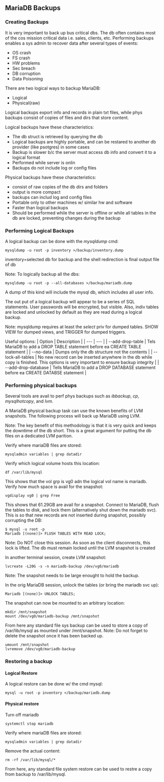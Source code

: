 ## MariaDB Backups

### Creating Backups
It is very important to back up bus critical dbs. The db often contains most of the cos mission critical data i.e. sales, clients, etc. Performing backups enables a sys admin to recover data after several types of events:
- OS crash
- FS crash
- HW problems
- Sec breach
- DB corruption
- Data Poisoning

There are two logical ways to backup MariaDB:
- Logical
- Physical(raw)

Logical backups export info and records in plain txt files, while phys backups consist of copies of files and dirs that store content. 

Logical backups have these characteristics:
- The db struct is retrieved by querying the db
- Logical backups are highly portable, and can be restared to another db provider (like psotgres) in some cases
- Backup is slower b/c the server must access db info and convert it to a logical format
- Performed while server is onlin
- Backups do not include log or config files

Physical backups have these characteristics:
- consist of raw copies of the db dirs and folders
- output is more compact
- backups can includ log and config files
- Portable only to other machines w/ similar hw and software
- Faster than logical backups
- Should be performed while the server is offline or while all tables in the db are locked, preventing changes during the backup


### Performing Logical Backups
A logical backup can be done with the *mysqldump* cmd:
```
mysqldump -u root -p inventory >/backup/inventory.dump
```
inventory=selected db for backup and the shell redirection is final output file of db

Note: To logically backup all the dbs:
```
mysqldump -u root -p --all-databases >/backup/mariadb.dump
```
A dump of this kind will include the mysql db, which includes all user info.


The out put of a logical backup will appear to be a series of SQL statements. User passwords will be encrypted, but visible. Also, indiv tables are locked and unlocked by default as they are read during a logical backup.

Note: mysqldump requires at least the *select* priv for dumped tables. SHOW VIEW for dumped views, and TRIGGER for dumped triggers.

Useful options:
| Option | Description |
| --- | --- |
| --add-drop-table | Tels MariaDB to add a DROP TABLE statement before ea CREATE TABLE statement |
| --no-data | Dumps only the db structure not the contents |
| --lock-all-tables | No new record can be inserted anywhere in the db while copy is finished. This options is very important to ensure backup integrity |
| --add-drop-database | Tells MariaDB to add a DROP DATABASE statement before ea CREATE DATABSE statement |


### Performing physical backups
Several tools are avail to perf phys backups such as *ibbackup*, *cp*, *mysqlhotcopy*, and *lvm*.

A MariaDB physical backup task can use the known benefits of LVM snapshots. The following process will back up MariaDB using LVM.

Note: The key benefit of this methodology is that it is very quick and keeps the downtime of the db short. This is a great argument for putting the db files on a dedicated LVM parition.

Verify where mariaDB files are stored:
```
mysqladmin variables | grep datadir
```
Verify which logical volume hosts this location:
```
df /var/lib/mysql
```
This shows that the vol grp is vg0 adn the logical vol name is mariadb.
Verify how much space is avail for the snapshot:
```
vgdisplay vg0 | grep Free
```
This shows that 61.29GB are avail for a snapshot.
Connect to MariaDB, flush the tables to disk, and lock them (alternatively shut down the mariadb svc). This is so that new records are not inserted during snapshot, possibly corrupting the DB:
```
$ mysql -u root -p
Mariadb [(none)]> FLUSH TABLES WITH READ LOCK;
```
Note: Do NOT close this session. As soon as the client disconnects, this lock is lifted. The db must remain locked until the LVM snapshot is created

In another terminal session, create LVM snapshot:
```
lvcreate -L20G -s -n mariadb-backup /dev/vg0/mariadb
```
Note: The snapshot needs to be large enought to hold the backup.

In the orig MariaDB session, unlock the tables (or bring the mariadb svc up):
```
Mariadb [(none)]> UNLOCK TABLES;
```
The snapshot can now be mounted to an arbitrary location:
```
mkdir /mnt/snapshot
mount /dev/vg0/mariadb-backup /mnt/snapshot
```
From here any standard file sys backup can be used to store a copy of /var/lib/mysql as mounted under /mnt/snapshot.
Note: Do not forget to delete the snapshot once it has been backed up.
```
umount /mnt/snapshot
lvremove /dev/vg0/mariadb-backup
```

### Restoring a backup
#### Logical Restore
A logical restore can be done w/ the cmd mysql:
```
mysql -u root -p inventory </backup/mariadb.dump
```

#### Physical restore
Turn off mariadb
```
systemctl stop mariadb
```
Verify where mariaDB files are stored:
```
mysqladmin variables | grep datadir
```
Remove the actual content:
```
rm -rf /var/lib/mysql/*
```
From here, any standard file system restore can be used to restre a copy from backup to /var/lib/mysql.
